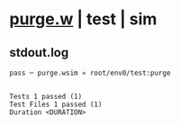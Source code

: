 # [purge.w](../../../../../../examples/tests/sdk_tests/queue/purge.w) | test | sim

## stdout.log
```log
pass ─ purge.wsim » root/env0/test:purge
 
 
Tests 1 passed (1)
Test Files 1 passed (1)
Duration <DURATION>
```

